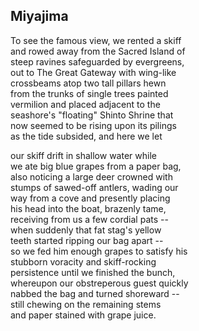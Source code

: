 ## Miyajima 
To see the famous view, we rented a skiff <br />
and rowed away from the Sacred Island of <br />
steep ravines safeguarded by evergreens, <br />
out to The Great Gateway with wing-like <br />
crossbeams atop two tall pillars hewn <br />
from the trunks of single trees painted <br />
vermilion and placed adjacent to the <br />
seashore's "floating" Shinto Shrine that <br />
now seemed to be rising upon its pilings <br />
as the tide subsided, and here we let

our skiff drift in shallow water while <br />
we ate big blue grapes from a paper bag, <br />
also noticing a large deer crowned with <br />
stumps of sawed-off antlers, wading our <br />
way from a cove and presently placing <br />
his head into the boat, brazenly tame, <br />
receiving from us a few cordial pats -- <br />
­when suddenly that fat stag's yellow <br />
teeth started ripping our bag apart -- <br />
­so we fed him enough grapes to satisfy his <br />
stubborn voracity and skiff-rocking <br />
persistence until we finished the bunch, <br />
whereupon our obstreperous guest quickly <br />
nabbed the bag and turned shoreward -­- <br />
still chewing on the remaining stems <br />
and paper stained with grape juice.